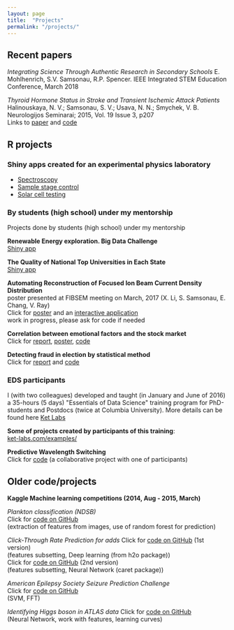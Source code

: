 ```yaml
---
layout: page
title:  "Projects"
permalink: "/projects/"
---
```


## Recent papers

_Integrating Science Through Authentic Research in Secondary Schools_ E. Mohlhenrich, S.V. Samsonau, R.P. Spencer. IEEE Integrated STEM Education Conference, March 2018

_Thyroid Hormone Status in Stroke and Transient Ischemic Attack Patients_ Halinouskaya, N. V.; Samsonau, S. V.; Usava, N. N.; Smychek, V. B. Neurologijos Seminarai; 2015, Vol. 19 Issue 3, p207   
Links to [paper](http://connection.ebscohost.com/c/articles/110196910/thyroid-hormone-status-stroke-transient-ischemic-attack-patients) and [code](/files/supplementary_information.pdf)
    
## R projects

### Shiny apps created for an experimental physics laboratory

  * [Spectroscopy](https://github.com/ssamsonau/Spectroscopy)
  * [Sample stage control](https://github.com/ssamsonau/SampleStage)
  * [Solar cell testing](https://github.com/ssamsonau/solar_cell_testing)

### By students (high school) under my mentorship

Projects done by students (high school) under my mentorship

__Renewable Energy exploration. Big Data Challenge__   
[Shiny app](https://gk-233.shinyapps.io/BigData_PRISMS/)

__The Quality of National Top Universities in Each State__   
[Shiny app](https://gk-233.shinyapps.io/Produce_101_Data_Analysis/)

__Automating Reconstruction of Focused Ion Beam Current Density Distribution__   
poster presented at FIBSEM meeting on March, 2017 (X. Li, S. Samsonau, E. Chang, V. Ray)   
Click for [poster](http://www.fibsem.net/web_documents/2017Presentations/P08-Ray-PBS-poster.pdf) and an [interactive application](https://cloud.ket-labs.com/shiny/FIB/)   
work in progress, please ask for code if needed 

__Correlation between emotional factors and the stock market__   
Click for [report](https://github.com/prismsus/HighFrequency/blob/master/Final_Presentation.Rmd), [poster](https://github.com/prismsus/HighFrequency/blob/master/poster/Final_poster.pdf), [code](https://github.com/prismsus/HighFrequency)
    
__Detecting fraud in election by statistical method__        
Click for [report](https://github.com/prismsus/election/blob/master/presentation.md) and [code](https://github.com/prismsus/election)
    
### EDS participants

I (with two colleagues) developed and taught (in January and June of 2016) a 35-hours (5 days) "Essentials of Data Science" training program for PhD-students and Postdocs (twice at Columbia University). More details can be found here [Ket Labs](http://www.ket-labs.com/)   
    
__Some of projects created by participants of this training__:   
[ket-labs.com/examples/](http://www.ket-labs.com/examples/)
    
__Predictive Wavelength Switching__    
Click for [code](https://github.com/Zahra-Bakhtiari/Predictive-Wavelength-Switching/blob/master/Main-Algorithm.md)
(a collaborative project with one of participants)

## Older code/projects

__Kaggle Machine learning competitions (2014, Aug - 2015, March)__

_Plankton classification (NDSB)_    
Click for [code on GitHub](https://github.com/ssamsonau/NDSB)    
(extraction of features from images, use of random forest for prediction)

_Click-Through Rate Prediction for adds_
Click for [code on GitHub](https://github.com/ssamsonau/ClickThrough/tree/h2o) (1st version)          
(features subsetting, Deep learning (from h2o package))     
Click for [code on GitHub](https://github.com/ssamsonau/ClickThrough/tree/caret) (2nd version)     
(features subsetting, Neural Network (caret package)) 

_American Epilepsy Society Seizure Prediction Challenge_    
Click for [code on GitHub](https://github.com/ssamsonau/K_Epil)     
(SVM, FFT)

_Identifying Higgs boson in ATLAS data_
Click for [code on GitHub](https://github.com/ssamsonau/K_Higgs)     
(Neural Network, work with features, learning curves)
